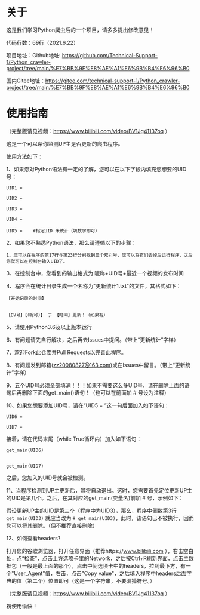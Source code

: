 # 关于

这是我们学习Python爬虫后的一个项目，请多多提出修改意见！

代码行数：69行（2021.6.22）

项目地址：Github地址: https://github.com/Technical-Support-1/Python_crawler-project/tree/main/%E7%BB%9F%E8%AE%A1%E6%9B%B4%E6%96%B0

国内Gitee地址：https://gitee.com/technical-support-1/Python_crawler-project/tree/main/%E7%BB%9F%E8%AE%A1%E6%9B%B4%E6%96%B0

# 使用指南

（完整版请见视频：https://www.bilibili.com/video/BV1Jg41137oq ）

这是一个可以帮你监测UP主是否更新的爬虫程序。

使用方法如下：

1、如果您对Python语法有一定的了解，您可以在以下字段内填充您想要的UID号：

`UID1 = `

`UID2 = `

`UID3 = `

`UID4 = `

`UID5 =    #指定UID 来统计（填数字即可）`

2、如果您不熟悉Python语法，那么请遵循以下的步骤：

    1、您可以在程序的第17行与第23行分别找到三个双引号，您可以将它们去掉后运行程序，之后您就可以在控制台输入UID了。
  
3、在控制台中，您看到的输出格式为 昵称+UID号+最近一个视频的发布时间

4、程序会在统计目录生成一个名称为"更新统计1.txt"的文件，其格式如下：
  
  
    【开始记录的时间】
    

    【BV号】【（昵称）】 于 【时间】更新！（如果有）

5、请使用Python3.6及以上版本运行

6、有问题请先自行解决，之后再去Issues中提问。（带上“更新统计”字样）

7、欢迎Fork此仓库并Pull Requests以完善此程序。

8、有问题发到邮箱(zz20080827@163.com)或在Issues中留言。（带上“更新统计”字样）

9、五个UID号必须全部填满！！！如果不需要这么多UID号，请在删除上面的语句后再删除下面的get_main()语句！（也可以在前面加 # 号设为注释）

10、如果您想要添加UID号，请在“UID5 = ”这一句后面加入如下语句：
    
    
    UID6 = 
    
    UID7 = 
接着，请在代码末尾（while True循环内）加入如下语句：

    get_main(UID6)
    
    
    get_main(UID7)


之后，您加入的UID号就会被检测。


11、当程序检测到UP主更新后，其将自动退出。这时，您需要首先定位更新UP主的UID是第几个。之后，在其对应的get_main(变量名)前加 # 号，示例如下：

假设更新UP主的UID是第三个（程序中为UID3），那么，程序中倒数第3行 `get_main(UID3)` 就应当改为 `# get_main(UID3)`，此时，该语句已不被执行，因而您可以将其删除。（但不推荐直接删除）


12、如何查看headers?

打开您的谷歌浏览器，打开任意界面（推荐https://www.bilibili.com ），右击空白处，点“检查”，点击上方选项卡里的Network，之后按Ctrl+R刷新界面，点击主数据包（一般是最上面的那个），点击中间选项卡中的headers，拉到最下方，有一个"User_Agent"值，右击，点击"Copy value"，之后填入程序中headers后面字典的值（第二个）位置即可（这是一个字符串，不要漏掉符号。）

（完整版请见视频：https://www.bilibili.com/video/BV1Jg41137oq ）

祝使用愉快！
